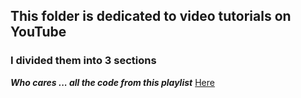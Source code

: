## This folder is dedicated to video tutorials on YouTube ##
### I divided them into 3 sections ###

***Who cares ... all the code from this playlist***
[Here](https://www.youtube.com/watch?v=JgIG6d3JsZs&list=PL0lO_mIqDDFUGX9k45bZFuz1ixTvUhd7b "Press")
